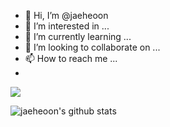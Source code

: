 - 👋 Hi, I’m @jaeheoon
- 👀 I’m interested in ...
- 🌱 I’m currently learning ...
- 💞️ I’m looking to collaborate on ...
- 📫 How to reach me ...
- 
<a href="https://hits.seeyoufarm.com"><img src="https://hits.seeyoufarm.com/api/count/incr/badge.svg?url=https%3A%2F%2Fgithub.com%2Fjaeheoon&count_bg=%2379C83D&title_bg=%23555555&icon=&icon_color=%23E7E7E7&title=hits&edge_flat=false"/></a>

![jaeheoon's github stats](https://github-readme-stats.vercel.app/api?username=jaeheoon&show_icons=true)

<!---
jaeheoon/jaeheoon is a ✨ special ✨ repository because its `README.md` (this file) appears on your GitHub profile.
You can click the Preview link to take a look at your changes.
--->
